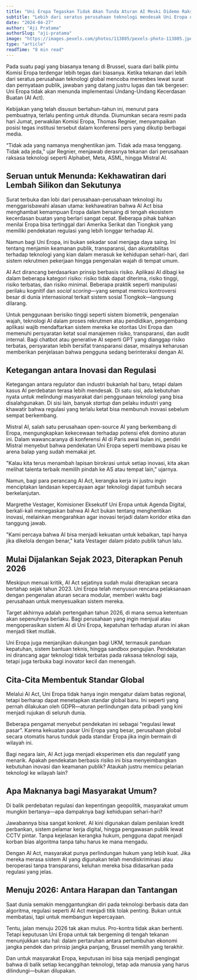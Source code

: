 ```yaml
---
title: "Uni Eropa Tegaskan Tidak Akan Tunda Aturan AI Meski Didemo Raksasa Teknologi"
subtitle: "Lebih dari seratus perusahaan teknologi mendesak Uni Eropa untuk menunda implementasi Undang-Undang AI. Namun Komisi Eropa memilih tetap melaju sesuai rencana demi menjaga integritas hukum dan keamanan publik."
date: "2024-04-27"
author: "Aji Pratama"
authorSlug: "aji-pratama"
image: "https://images.pexels.com/photos/113885/pexels-photo-113885.jpeg?auto=compress&cs=tinysrgb&w=800&h=400&fit=crop"
type: "article"
readTime: "8 min read"
---
```


Pada suatu pagi yang biasanya tenang di Brussel, suara dari balik pintu Komisi Eropa terdengar lebih tegas dari biasanya. Ketika tekanan dari lebih dari seratus perusahaan teknologi global mencoba merembes lewat surat dan pernyataan publik, jawaban yang datang justru lugas dan tak bergeser: Uni Eropa tidak akan menunda implementasi Undang-Undang Kecerdasan Buatan (AI Act).

Kebijakan yang telah disusun bertahun-tahun ini, menurut para pembuatnya, terlalu penting untuk ditunda. Diumumkan secara resmi pada hari Jumat, perwakilan Komisi Eropa, Thomas Regnier, menyampaikan posisi tegas institusi tersebut dalam konferensi pers yang dikutip berbagai media. 

“Tidak ada yang namanya menghentikan jam. Tidak ada masa tenggang. Tidak ada jeda,” ujar Regnier, menjawab derasnya tekanan dari perusahaan raksasa teknologi seperti Alphabet, Meta, ASML, hingga Mistral AI.

## Seruan untuk Menunda: Kekhawatiran dari Lembah Silikon dan Sekutunya

Surat terbuka dan lobi dari perusahaan-perusahaan teknologi itu menggarisbawahi alasan utama: kekhawatiran bahwa AI Act bisa menghambat kemampuan Eropa dalam bersaing di tengah ekosistem kecerdasan buatan yang berlari sangat cepat. Beberapa pihak bahkan menilai Eropa bisa tertinggal dari Amerika Serikat dan Tiongkok yang memiliki pendekatan regulasi yang lebih longgar terhadap AI.

Namun bagi Uni Eropa, ini bukan sekadar soal menjaga daya saing. Ini tentang menjamin keamanan publik, transparansi, dan akuntabilitas terhadap teknologi yang kian dalam merasuk ke kehidupan sehari-hari, dari sistem rekrutmen pekerjaan hingga pengenalan wajah di tempat umum.

AI Act dirancang berdasarkan prinsip berbasis risiko. Aplikasi AI dibagi ke dalam beberapa kategori risiko: risiko tidak dapat diterima, risiko tinggi, risiko terbatas, dan risiko minimal. Beberapa praktik seperti manipulasi perilaku kognitif dan *social scoring*—yang sempat memicu kontroversi besar di dunia internasional terkait sistem sosial Tiongkok—langsung dilarang.

Untuk penggunaan berisiko tinggi seperti sistem biometrik, pengenalan wajah, teknologi AI dalam proses rekrutmen atau pendidikan, pengembang aplikasi wajib mendaftarkan sistem mereka ke otoritas Uni Eropa dan memenuhi persyaratan ketat soal manajemen risiko, transparansi, dan audit internal. Bagi chatbot atau generative AI seperti GPT yang dianggap risiko terbatas, persyaratan lebih bersifat transparansi dasar, misalnya keharusan memberikan penjelasan bahwa pengguna sedang berinteraksi dengan AI.

## Ketegangan antara Inovasi dan Regulasi

Ketegangan antara regulator dan industri bukanlah hal baru, tetapi dalam kasus AI perdebatan terasa lebih mendesak. Di satu sisi, ada kebutuhan nyata untuk melindungi masyarakat dari penggunaan teknologi yang bisa disalahgunakan. Di sisi lain, banyak *startup* dan pelaku industri yang khawatir bahwa regulasi yang terlalu ketat bisa membunuh inovasi sebelum sempat berkembang.

Mistral AI, salah satu perusahaan open-source AI yang berkembang di Eropa, mengungkapkan kekecewaan terhadap potensi efek domino aturan ini. Dalam wawancaranya di konferensi AI di Paris awal bulan ini, pendiri Mistral menyebut bahwa pendekatan Uni Eropa seperti membawa pisau ke arena balap yang sudah memakai jet.

"Kalau kita terus menambah lapisan birokrasi untuk setiap inovasi, kita akan melihat talenta terbaik memilih pindah ke AS atau tempat lain," ujarnya.

Namun, bagi para perancang AI Act, kerangka kerja ini justru ingin menciptakan landasan kepercayaan agar teknologi dapat tumbuh secara berkelanjutan.

Margrethe Vestager, Komisioner Eksekutif Uni Eropa untuk Agenda Digital, berkali-kali menegaskan bahwa AI Act bukan tentang menghentikan inovasi, melainkan mengarahkan agar inovasi terjadi dalam koridor etika dan tanggung jawab.

"Kami percaya bahwa AI bisa menjadi kekuatan untuk kebaikan, tapi hanya jika dikelola dengan benar," kata Vestager dalam pidato publik tahun lalu.

## Mulai Dijalankan Sejak 2023, Diterapkan Penuh 2026

Meskipun menuai kritik, AI Act sejatinya sudah mulai diterapkan secara bertahap sejak tahun 2023. Uni Eropa telah menyusun rencana pelaksanaan dengan pengenalan aturan secara modular, memberi waktu bagi perusahaan untuk menyesuaikan sistem mereka.

Target akhirnya adalah pertengahan tahun 2026, di mana semua ketentuan akan sepenuhnya berlaku. Bagi perusahaan yang ingin menjual atau mengoperasikan sistem AI di Uni Eropa, kepatuhan terhadap aturan ini akan menjadi tiket mutlak.

Uni Eropa juga menjanjikan dukungan bagi UKM, termasuk panduan kepatuhan, sistem bantuan teknis, hingga sandbox pengujian. Pendekatan ini dirancang agar teknologi tidak terbatas pada raksasa teknologi saja, tetapi juga terbuka bagi inovator kecil dan menengah.

## Cita-Cita Membentuk Standar Global

Melalui AI Act, Uni Eropa tidak hanya ingin mengatur dalam batas regional, tetapi berharap dapat menetapkan standar global baru. Ini seperti yang pernah dilakukan oleh GDPR—aturan perlindungan data pribadi yang kini menjadi rujukan di seluruh dunia.

Beberapa pengamat menyebut pendekatan ini sebagai “regulasi lewat pasar”. Karena kekuatan pasar Uni Eropa yang besar, perusahaan global secara otomatis harus tunduk pada standar Eropa jika ingin bermain di wilayah ini.

Bagi negara lain, AI Act juga menjadi eksperimen etis dan regulatif yang menarik. Apakah pendekatan berbasis risiko ini bisa menyeimbangkan kebutuhan inovasi dan keamanan publik? Ataukah justru memicu pelarian teknologi ke wilayah lain?

## Apa Maknanya bagi Masyarakat Umum?

Di balik perdebatan regulasi dan kepentingan geopolitik, masyarakat umum mungkin bertanya—apa dampaknya bagi kehidupan sehari-hari?

Jawabannya bisa sangat konkret. AI kini digunakan dalam penilaian kredit perbankan, sistem pelamar kerja digital, hingga pengawasan publik lewat CCTV pintar. Tanpa kejelasan kerangka hukum, pengguna dapat menjadi korban bias algoritma tanpa tahu harus ke mana mengadu.

Dengan AI Act, masyarakat punya perlindungan hukum yang lebih kuat. Jika mereka merasa sistem AI yang digunakan telah mendiskriminasi atau beroperasi tanpa transparansi, keluhan mereka bisa didasarkan pada regulasi yang jelas.

## Menuju 2026: Antara Harapan dan Tantangan

Saat dunia semakin menggantungkan diri pada teknologi berbasis data dan algoritma, regulasi seperti AI Act menjadi titik tolak penting. Bukan untuk membatasi, tapi untuk membangun kepercayaan.

Tentu, jalan menuju 2026 tak akan mulus. Pro-kontra tidak akan berhenti. Tetapi keputusan Uni Eropa untuk tak bergeming di tengah tekanan menunjukkan satu hal: dalam pertaruhan antara pertumbuhan ekonomi jangka pendek dan prinsip jangka panjang, Brussel memilih yang terakhir.

Dan untuk masyarakat Eropa, keputusan ini bisa saja menjadi pengingat bahwa di balik setiap kecanggihan teknologi, tetap ada manusia yang harus dilindungi—bukan dilupakan.